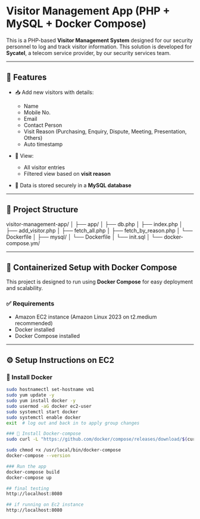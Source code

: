 # Visitor Management App (PHP + MySQL + Docker Compose)

This is a PHP-based **Visitor Management System** designed for our security personnel to log and track visitor information. This solution is developed for **Sycatel**, a telecom service provider, by our security services team.

---

## 🧾 Features

- 📥 Add new visitors with details:
  - Name
  - Mobile No.
  - Email
  - Contact Person
  - Visit Reason (Purchasing, Enquiry, Dispute, Meeting, Presentation, Others)
  - Auto timestamp

- 📃 View:
  - All visitor entries
  - Filtered view based on **visit reason**

- 💾 Data is stored securely in a **MySQL database**

---

## 📁 Project Structure
visitor-management-app/
│
├── app/
│   ├── db.php
│   ├── index.php
│   ├── add_visitor.php
│   ├── fetch_all.php
│   ├── fetch_by_reason.php
│   └── Dockerfile
│
├── mysql/
│   └── Dockerfile
│   └── init.sql
│
└── docker-compose.ym/



---

## 🐳 Containerized Setup with Docker Compose

This project is designed to run using **Docker Compose** for easy deployment and scalability.

### ✅ Requirements

- Amazon EC2 instance (Amazon Linux 2023 on t2.medium recommended)
- Docker installed
- Docker Compose installed

---

## ⚙️ Setup Instructions on EC2

### 🐳 Install Docker

```bash
sudo hostnamectl set-hostname vm1 
sudo yum update -y
sudo yum install docker -y
sudo usermod -aG docker ec2-user
sudo systemctl start docker
sudo systemctl enable docker
exit  # log out and back in to apply group changes

### 🐳 Install Docker-compose
sudo curl -L "https://github.com/docker/compose/releases/download/$(curl -s https://api.github.com/repos/docker/compose/releases/latest | grep 'tag_name' | cut -d '"' -f 4)/docker-compose-$(uname -s)-$(uname -m)" -o /usr/local/bin/docker-compose

sudo chmod +x /usr/local/bin/docker-compose
docker-compose --version

### Run the app
docker-compose build
docker-compose up

## final testing
http://localhost:8080

## if running on Ec2 instance
http://localhost:8080
